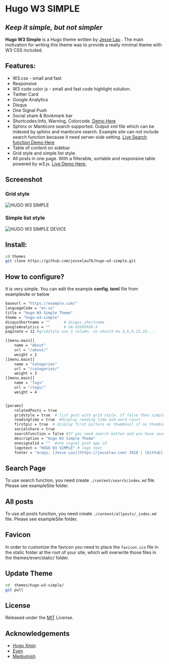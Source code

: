 



# Hugo W3 SIMPLE

## _Keep it simple, but not simpler_


**Hugo W3 Simple** is a Hugo theme written by [Jesse Lau](https://jesselau.com) . The main motivation for writing this theme was to provide a really minimal theme with W3 CSS included. 


## Features:

 - W3.css - small and fast
 - Responsive
 - W3 code color js - small and fast code highlight solution. 
 - Twitter Card
 - Google Analytics
 - Disqus
 - One Signal Push
 - Social share & Bookmark bar
 - Shortcodes:Info, Warning, Colorcode.  [Demo Here](https://jesselau.com/w3-simple-shortcodes-demo/)
 - Sphinx or Manticore search supported. Output xml file which can be indexed by sphinx and manticore search. Example site can not include search function because it need server-side setting. [Live Search function Demo Here](https://jesselau.com/search/)
 - Table of content on sidebar.
 - Grid style and simple list style.
 - All posts in one page. With a filterable, sortable and responsive table powered by w3.js. [Live Demo Here.](https://jesselau.com/allposts/)

 ## Screenshot
### Grid style 
![HUGO W3 SIMPLE](https://raw.githubusercontent.com/jesselau76/hugo-w3-simple/master/images/tn.png)
### Simple list style
 
![HUGO W3 SIMPLE DEVICE](https://raw.githubusercontent.com/jesselau76/hugo-w3-simple/master/images/device.png)
 

## Install:
 ```bash
 cd themes
 git clone https://github.com/jesselau76/hugo-w3-simple.git
 ```
 
## How to configure?
 It is very simple. You can edit the example **config. toml** file from examplesite or below
 

```bash
baseurl = "https://example.com/"
languageCode = "en-us"
title = "Hugo W3 Simple Theme"
theme = "hugo-w3-simple"
disqusShortname = ""      # disqus_shortname
googleAnalytics = ""      # UA-XXXXXXXX-X
paginate = 12 #gridstyle use 3 column. so should be 3,6,9,12,15....

[[menu.main]]
    name = "About"
    url = "/about/"
    weight = 2
[[menu.main]]
    name = "Categories"
    url = "/categories/"
    weight = 3
[[menu.main]]
    name = "Tags"
    url = "/tags/"
    weight = 4


[params]
    relatedPosts = true
    gridstyle = true  # list post with grid style. If false then simple list
    readingtime = true  #display reading time and word count
    firstpic = true  # display first picture as thumbnail if no thumbnail set. For gridstyle only
    socialshare = true
    searchfunction = false #If you need search button and you have search function please set true
    description = "Hugo W3 Simple Theme"
    onesignalid = ""  #one signal push app id
    logotext = "HUGO W3 SIMPLE" # logo text
    footer = "&copy; [Jesse Lau](https://jesselau.com) 2018 | [Github](https://github.com/jesselau76) | [Twitter](https://twitter.com/jesselau2)  | [RSS](/index.xml)"
```    

## Search Page

To use search function, you need create `./content/search/index.md` file. Please see exampleSite folder.

## All posts

To use all posts function, you need create `./content/allposts/_index.md` file. Please see exampleSite folder.


## Favicon

In order to customize the favicon you need to place the `favicon.ico` file in the static folder at the root of your site, which will overwrite those files in the themes/even/static/ folder.


## Update Theme

```bash
cd  themes/hugo-w3-simple/
git pull
```

## License

Released under the [MIT](https://github.com/jesselau76/hugo-w3-simple/blob/master/LICENSE) License.

## Acknowledgements

- [Hugo Xmin](https://github.com/yihui/hugo-xmin)
- [Even](https://github.com/olOwOlo/hugo-theme-even)
- [Mediumish](https://github.com/lgaida/mediumish-gohugo-theme)


